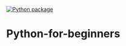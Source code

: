 [![Python package](https://github.com/MLSA-UETP/Python-for-beginners/actions/workflows/python-package.yml/badge.svg)](https://github.com/MLSA-UETP/Python-for-beginners/actions/workflows/python-package.yml)

# Python-for-beginners
